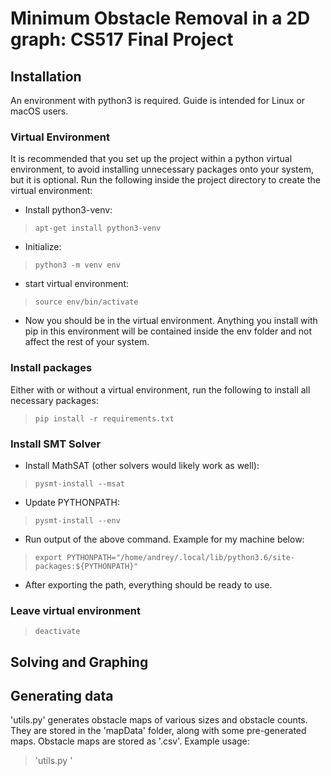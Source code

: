 # Minimum Obstacle Removal in a 2D graph: CS517 Final Project
## Installation
An environment with python3 is required. Guide is intended for Linux or macOS users.
### Virtual Environment
It is recommended that you set up the project within a python virtual environment, to avoid installing unnecessary packages onto your system, but it is optional. Run the following inside the project directory to create the virtual environment:
- Install python3-venv:
> `apt-get install python3-venv`
- Initialize:
> `python3 -m venv env`
- start virtual environment:
> `source env/bin/activate`
- Now you should be in the virtual environment. Anything you install with pip in this environment will be contained inside the env folder and not affect the rest of your system.

### Install packages
Either with or without a virtual environment, run the following to install all necessary packages:
> `pip install -r requirements.txt`

### Install SMT Solver
- Install MathSAT (other solvers would likely work as well):
> `pysmt-install --msat`
- Update PYTHONPATH:
> `pysmt-install --env`
- Run output of the above command. Example for my machine below:
> `export PYTHONPATH="/home/andrey/.local/lib/python3.6/site-packages:${PYTHONPATH}"`
- After exporting the path, everything should be ready to use.

### Leave virtual environment
> `deactivate`

## Solving and Graphing

## Generating data
'utils.py' generates obstacle maps of various sizes and obstacle counts. They are stored in the 'mapData' folder, along with some pre-generated maps. Obstacle maps are stored as '.csv'.
Example usage:
> 'utils.py '